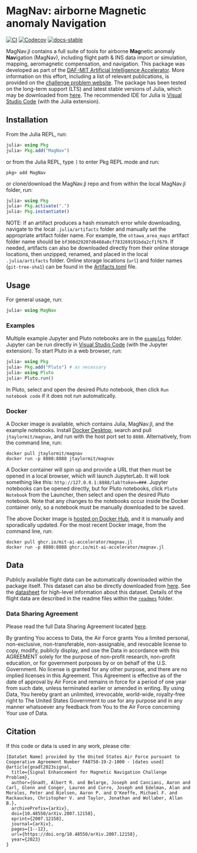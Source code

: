 # MagNav: airborne Magnetic anomaly Navigation

[![CI](https://github.com/MIT-AI-Accelerator/MagNav.jl/workflows/CI/badge.svg)](https://github.com/MIT-AI-Accelerator/MagNav.jl/actions/workflows/ci.yml)
[![Codecov](https://codecov.io/gh/MIT-AI-Accelerator/MagNav.jl/branch/master/graph/badge.svg)](https://app.codecov.io/gh/MIT-AI-Accelerator/MagNav.jl)
[![docs-stable](https://img.shields.io/badge/docs-stable-blue.svg)](https://mit-ai-accelerator.github.io/MagNav.jl/stable/)

MagNav.jl contains a full suite of tools for airborne **Mag**netic anomaly **Nav**igation (MagNav), including flight path & INS data import or simulation, mapping, aeromagnetic compensation, and navigation. This package was developed as part of the [DAF-MIT Artificial Intelligence Accelerator](https://aia.mit.edu/). More information on this effort, including a list of relevant publications, is provided on the [challenge problem website](https://magnav.mit.edu/). The package has been tested on the long-term support (LTS) and latest stable versions of Julia, which may be downloaded from [here](https://julialang.org/downloads/). The recommended IDE for Julia is [Visual Studio Code](https://code.visualstudio.com/) (with the Julia extension).

## Installation

From the Julia REPL, run:

```julia
julia> using Pkg
julia> Pkg.add("MagNav")
```

or from the Julia REPL, type `]` to enter Pkg REPL mode and run:

```julia-repl
pkg> add MagNav
```

or clone/download the MagNav.jl repo and from within the local MagNav.jl folder, run:

```julia
julia> using Pkg
julia> Pkg.activate(".")
julia> Pkg.instantiate()
```

NOTE: If an artifact produces a hash mismatch error while downloading, navigate to the 
local `.julia/artifacts` folder and manually set the appropriate artifact folder name. For example, the `ottawa_area_maps` artifact folder name should be `bf360d29207d6468a8cf783269191bda2cf1f679`. If needed, artifacts can also be downloaded directly from their online storage locations, then unzipped, renamed, and placed in the 
local `.julia/artifacts` folder. Online storage locations (`url`) and folder names (`git-tree-sha1`) can be found in the [Artifacts.toml](Artifacts.toml) file.

## Usage

For general usage, run:

```julia
julia> using MagNav
```

### Examples

Multiple example Jupyter and Pluto notebooks are in the [`examples`](examples) folder. Jupyter can be run directly in [Visual Studio Code](https://code.visualstudio.com/) (with the Jupyter extension). To start Pluto in a web browser, run:

```julia
julia> using Pkg
julia> Pkg.add("Pluto") # as necessary
julia> using Pluto
julia> Pluto.run()
```

In Pluto, select and open the desired Pluto notebook, then click `Run notebook code` if it does not run automatically.

### Docker

A Docker image is available, which contains Julia, MagNav.jl, and the example notebooks. Install [Docker Desktop](https://www.docker.com/products/docker-desktop/), search and pull `jtaylormit/magnav`, and run with the host port set to `8888`. Alternatively, from the command line, run:

```
docker pull jtaylormit/magnav
docker run -p 8888:8888 jtaylormit/magnav
```

A Docker container will spin up and provide a URL that then must be opened in a local browser, which will launch JupyterLab. It will look something like this: `http://127.0.0.1:8888/lab?token=###`. Jupyter notebooks can be opened directly, but for Pluto notebooks, click `Pluto Notebook` from the Launcher, then select and open the desired Pluto notebook. Note that any changes to the notebooks occur inside the Docker container only, so a notebook must be manually downloaded to be saved.

The above Docker image is [hosted on Docker Hub](https://hub.docker.com/r/jtaylormit/magnav), and it is manually and sporadically updated. For the most recent Docker image, from the command line, run:

```
docker pull ghcr.io/mit-ai-accelerator/magnav.jl
docker run -p 8888:8888 ghcr.io/mit-ai-accelerator/magnav.jl
```

## Data

Publicly available flight data can be automatically downloaded within the package itself. This dataset can also be directly downloaded from [here](https://doi.org/10.5281/zenodo.4271803). See the [datasheet](readmes/datasheet_sgl_2020_train.pdf) for high-level information about this dataset. Details of the flight data are described in the readme files within the [`readmes`](readmes) folder.

### Data Sharing Agreement

Please read the full Data Sharing Agreement located [here](readmes/DATA_SHARING_AGREEMENT.md).

By granting You access to Data, the Air Force grants You a limited personal, non-exclusive, non-transferable, non-assignable, and revocable license to copy, modify, publicly display, and use the Data in accordance with this AGREEMENT solely for the purpose of non-profit research, non-profit education, or for government purposes by or on behalf of the U.S. Government. No license is granted for any other purpose, and there are no implied licenses in this Agreement. This Agreement is effective as of the date of approval by Air Force and remains in force for a period of one year from such date, unless terminated earlier or amended in writing. By using Data, You hereby grant an unlimited, irrevocable, world-wide, royalty-free right to The United States Government to use for any purpose and in any manner whatsoever any feedback from You to the Air Force concerning Your use of Data.

## Citation

If this code or data is used in any work, please cite:

```
[DataSet Name] provided by the United States Air Force pursuant to Cooperative Agreement Number FA8750-19-2-1000 - [dates used]
@article{gnadt2023signal,
  title={Signal Enhancement for Magnetic Navigation Challenge Problem},
  author={Gnadt, Albert R. and Belarge, Joseph and Canciani, Aaron and Carl, Glenn and Conger, Lauren and Curro, Joseph and Edelman, Alan and Morales, Peter and Nielsen, Aaron P. and O'Keeffe, Michael F. and Rackauckas, Christopher V. and Taylor, Jonathan and Wollaber, Allan B.},
  archivePrefix={arXiv},
  doi={10.48550/arXiv.2007.12158},
  eprint={2007.12158},
  journal={arXiv},
  pages={1--12},
  url={https://doi.org/10.48550/arXiv.2007.12158},
  year={2023}
}
```
